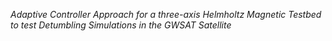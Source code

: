 *Adaptive Controller Approach for a three-axis Helmholtz Magnetic Testbed to test Detumbling Simulations in the GWSAT Satellite*
